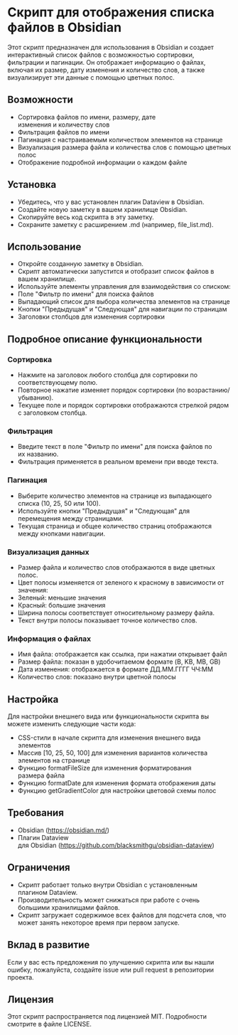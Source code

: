 # Скрипт для отображения списка файлов в Obsidian

Этот скрипт предназначен для использования в Obsidian и создает интерактивный список файлов с возможностью сортировки, фильтрации и пагинации. Он отображает информацию о файлах, включая их размер, дату изменения и количество слов, а также визуализирует эти данные с помощью цветных полос.

## Возможности

- Сортировка файлов по имени, размеру, дате изменения и количеству слов
- Фильтрация файлов по имени
- Пагинация с настраиваемым количеством элементов на странице
- Визуализация размера файла и количества слов с помощью цветных полос
- Отображение подробной информации о каждом файле

## Установка

- Убедитесь, что у вас установлен плагин Dataview в Obsidian.
- Создайте новую заметку в вашем хранилище Obsidian.
- Скопируйте весь код скрипта в эту заметку.
- Сохраните заметку с расширением .md (например, file_list.md).

## Использование

- Откройте созданную заметку в Obsidian.
- Скрипт автоматически запустится и отобразит список файлов в вашем хранилище.
- Используйте элементы управления для взаимодействия со списком:
- Поле "Фильтр по имени" для поиска файлов
- Выпадающий список для выбора количества элементов на странице
- Кнопки "Предыдущая" и "Следующая" для навигации по страницам
- Заголовки столбцов для изменения сортировки

## Подробное описание функциональности

### Сортировка

- Нажмите на заголовок любого столбца для сортировки по соответствующему полю.
- Повторное нажатие изменяет порядок сортировки (по возрастанию/убыванию).
- Текущее поле и порядок сортировки отображаются стрелкой рядом с заголовком столбца.

### Фильтрация

- Введите текст в поле "Фильтр по имени" для поиска файлов по их названию.
- Фильтрация применяется в реальном времени при вводе текста.

### Пагинация

- Выберите количество элементов на странице из выпадающего списка (10, 25, 50 или 100).
- Используйте кнопки "Предыдущая" и "Следующая" для перемещения между страницами.
- Текущая страница и общее количество страниц отображаются между кнопками навигации.

### Визуализация данных

- Размер файла и количество слов отображаются в виде цветных полос.
- Цвет полосы изменяется от зеленого к красному в зависимости от значения:
- Зеленый: меньшие значения
- Красный: большие значения
- Ширина полосы соответствует относительному размеру файла.
- Текст внутри полосы показывает точное количество слов.

### Информация о файлах

- Имя файла: отображается как ссылка, при нажатии открывает файл
- Размер файла: показан в удобочитаемом формате (B, KB, MB, GB)
- Дата изменения: отображается в формате ДД.ММ.ГГГГ ЧЧ:ММ
- Количество слов: показано внутри цветной полосы

## Настройка

Для настройки внешнего вида или функциональности скрипта вы можете изменить следующие части кода:
- CSS-стили в начале скрипта для изменения внешнего вида элементов
- Массив [10, 25, 50, 100] для изменения вариантов количества элементов на странице
- Функцию formatFileSize для изменения форматирования размера файла
- Функцию formatDate для изменения формата отображения даты
- Функцию getGradientColor для настройки цветовой схемы полос

## Требования

- Obsidian (https://obsidian.md/)
- Плагин Dataview для Obsidian (https://github.com/blacksmithgu/obsidian-dataview)

## Ограничения

- Скрипт работает только внутри Obsidian с установленным плагином Dataview.
- Производительность может снижаться при работе с очень большими хранилищами файлов.
- Скрипт загружает содержимое всех файлов для подсчета слов, что может занять некоторое время при первом запуске.

## Вклад в развитие

Если у вас есть предложения по улучшению скрипта или вы нашли ошибку, пожалуйста, создайте issue или pull request в репозитории проекта.

## Лицензия

Этот скрипт распространяется под лицензией MIT. Подробности смотрите в файле LICENSE.